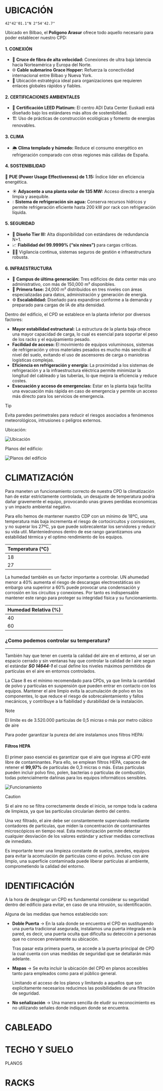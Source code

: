 # UBICACIÓN
```
42°42'01.1"N 2°54'42.7"
```
Ubicado en Bilbao, el **Poligono Arasur** ofrece todo aquello necesario para poder establecer nuestro CPD:

#### 1. CONEXIÓN
- 📡 **Cruce de fibra de alta velocidad:** Conexiones de ultra baja latencia hacia Norteamérica y Europa del Norte.
- 🌐 **Cable submarino Grace Hopper:** Refuerza la conectividad internacional entre Bilbao y Nueva York.
- 🧭 Ubicación estratégica ideal para organizaciones que requieren enlaces globales rápidos y fiables.

#### 2. CERTIFICACIONES AMBIENTALES
- 🏅 **Certificación LEED Platinum:** El centro ADI Data Center Euskadi está diseñado bajo los estándares más altos de sostenibilidad.
- 🏗️ Uso de prácticas de construcción ecológicas y fomento de energías renovables.

#### 3. CLIMA
- 🌦️ **Clima templado y húmedo:** Reduce el consumo energético en refrigeración comparado con otras regiones más cálidas de España.

#### 4. SOSTENIBILIDAD
 🌱 **PUE (Power Usage Effectiveness) de 1.15:** Índice líder en eficiencia energética.
- ☀️ **Adyacente a una planta solar de 135 MW:** Acceso directo a energía limpia y asequible.
- 💧 **Sistema de refrigeración sin agua:** Conserva recursos hídricos y permite refrigeración eficiente hasta 200 kW por rack con refrigeración líquida.

#### 5. SEGURIDAD
- 🔐 **Diseño Tier III:** Alta disponibilidad con estándares de redundancia N+1.
- 📈 **Fiabilidad del 99.9999% (“six nines”)** para cargas críticas.
- 👷‍♂️ Vigilancia continua, sistemas seguros de gestión e infraestructura robusta.

#### 6. INFRAESTRUCTURA
- 🏢 **Campus de última generación:** Tres edificios de data center más uno administrativo, con más de 150,000 m² disponibles.
- 🧱 **Primera fase:** 24,000 m² distribuidos en tres niveles con áreas especializadas para datos, administración y generación de energía.
- ⚙️ **Escalabilidad:** Diseñado para expandirse conforme a la demanda y preparado para cargas de IA de alta densidad.

Dentro del edificio, el CPD se establece en la planta inferior por diversos factores:

- **Mayor estabilidad estructural:** La estructura de la planta baja ofrece una mayor capacidad de carga, lo cual es esencial para soportar el peso de los racks y el equipamiento pesado.
- **Facilidad de acceso:** El movimiento de equipos voluminosos, sistemas de refrigeración y otros materiales pesados es mucho más sencillo al nivel del suelo, evitando el uso de ascensores de carga o maniobras logísticas complejas.
- **Eficiencia en refrigeración y energía:** La proximidad a los sistemas de refrigeración y a la infraestructura eléctrica permite minimizar la longitud del cableado y las tuberías, lo que mejora la eficiencia y reduce costes.
- **Evacuación y acceso de emergencias:** Estar en la planta baja facilita una evacuación más rápida en caso de emergencia y permite un acceso más directo para los servicios de emergencia.

> [!TIP]
> Evita paredes perimetrales para reducir el riesgos asociados a fenómenos meteorológicos, intrusiones o peligros externos.


Ubicación:

![Ubicación](./ubi.png)

Planos del edificio:

![Planos del edificio](./edificio.png)



# CLIMATIZACIÓN

Para maneten un funcionamiento correcto de nuestra CPD la climatización han de estar estrictamente controlada, un desajuste de temperatura podria dañar gravemente el equipo, provocando unas graves perdidas economicas y un impacto ambiental negativo.

Para ello hemos de mantener nuestro CDP con un mínimo de 18ºC, una temperatura más baja incrementa el riesgo de cortocircuitos y corrosiones, y no superar los 27ºC, ya que puede sobrecalentar los servidores y reducir su vida util. 
Manteniednonos dentro de ese rango garantizamos una estabilidad térmica y el optimo rendimiento de los equipos.


| Temperatura (°C) |    
|------------------|        
| 18     |              
| 27     |              

La humedad también es un factor importante a controlar. UN ahumedad menor a 40% aumenta el riesgo de descaragas electroestáticas sin embargo una superiror a 60%  puede provocar una condensación y corrosión en los circuitos y conexiones. Por tanto es indispensable mantener este rango para proteger su integridad física y su funcionamiento.

| Humedad Relativa (%) |
|------------------|        
| 40     |              
| 60     | 


### ¿Como podemos controlar su temperatura?












----------------------------------------------------------------


También hay que tener en cuenta la calidad del aire en el entorno, al ser un espacio cerrado y sin ventanas hay que controlar la calidad de l aire segun el estándar ***SO 14644-1*** el cual define los niveles máximos permitidos de partículas en el aire en entornos controlados. 

La Clase 8 es el mínimo recomendado para CPDs, ya que limita la cantidad de polvo y partículas en suspensión que pueden entrar en contacto con los equipos. 
Mantener el aire limpio evita la acumulación de polvo en los componentes, lo que reduce el riesgo de sobrecalentamiento y fallos mecánicos, y contribuye a la fiabilidad y durabilidad de la instalación.

> [!NOTE]
> El límite es de 3.520.000 partículas de 0,5 micras o más por metro cúbico de aire

Para poder garantizar la pureza del aire instalamos unos filtros HEPA:

#### Filtros HEPA
El primer paso esencial es garantizar que el aire que ingresa al CPD esté libre de contaminantes. Para ello, se emplean filtros HEPA, capaces de retener el **99,97%** de partículas de 0,3 micras o más. Estas partículas pueden incluir polvo fino, polen, bacterias o partículas de combustión, todas potencialmente dañinas para los equipos informáticos sensibles.

![Funcionamiento](./hepa.jpg)


> [!CAUTION]
> Si el aire no se filtra correctamente desde el inicio, se rompe toda la cadena de limpieza, ya que las partículas circularían dentro del centro.

Una vez filtrado, el aire debe ser constantemente supervisado mediante contadores de partículas, que miden la concentración de contaminantes microscópicos en tiempo real. Esta monitorización permite detectar cualquier desviación de los valores estándar y activar medidas correctivas de inmediato.

Es importante tener una limpieza constante de suelos, paredes, equipos para evitar la acomulación de particulas como el polvo. Incluso con aire limpio, una superficie contaminada puede liberar partículas al ambiente, comprometiendo la calidad del entorno.



# IDENTIFICACIÓN

A la hora de desplegar un CPD es fundamental considerar su seguridad dentro del edificio para evitar, en caso de una intrusión, su identificación.

Alguna de las medidas que hemos establecido son:

- **Doble Puerta** → En la sala donde se encuentra el CPD en sustituyendo una puerta tradicional asegurada, instalamos una puerta integrada en la pared, es decir, una puerta oculta que dificulta su detección a personas que no conocen previamente su ubicación.

    Tras pasar esta primera puerta, se accede a la puerta principal de CPD la cual cuenta  con unas medidas de seguridad que se detallarán más adelante.

- **Mapas** → Se evita incluir la ubicación del CPD en planos accesibles tanto para empleados como para el público general. 

    Limitando el acceso de los planos y limitando a aquellos que son explicitamente necesarios reducimos las posibilidades de una filtración de seguridad.

- **No señalización** → Una manera sencilla de eludir su reconocimiento es no utilizando señales donde indiquen donde se encuentra.


# CABLEADO


# TECHO Y SUELO





PLANOS

# RACKS

